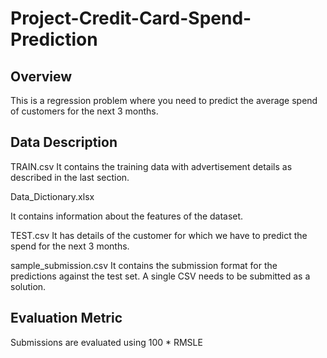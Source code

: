 # Project-Credit-Card-Spend-Prediction

## Overview
This is a regression problem where you need to predict the average spend of customers for the next 3 months.

## Data Description
TRAIN.csv
It contains the training data with advertisement details as described in the last section.

Data_Dictionary.xlsx

It contains information about the features of the dataset.

TEST.csv
It has details of the customer for which we have to predict the spend for the next 3 months.

sample_submission.csv
It contains the submission format for the predictions against the test set. A single CSV needs to be submitted as a solution.

## Evaluation Metric

Submissions are evaluated using 100 * RMSLE
